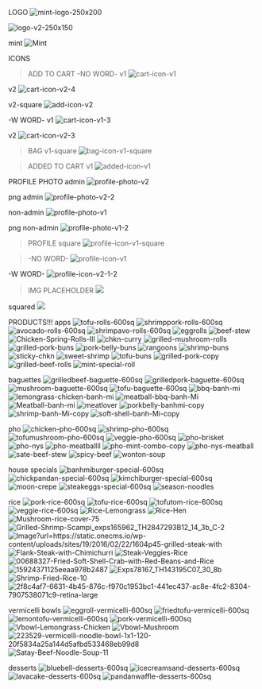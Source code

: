 LOGO
<img src="https://i.ibb.co/zxB68bW/mint-logo-250x200.png"
    alt="mint-logo-250x200" className="logo" />

<img src="https://i.ibb.co/B6NjcdZ/logo-v2.png" alt="logo-v2-250x150" className="logo"/>

mint
<img src="https://i.ibb.co/SXbTZS6/Mint.png" alt="Mint" />

ICONS

> ADD TO CART
> -NO WORD-
> v1
> <img src="https://i.ibb.co/bXrZxf2/cart-icon-v1.png" alt="cart-icon-v1" className="icon" />

v2
<img src="https://i.ibb.co/NWLbTTX/cart-icon-v2-4.png" 
    alt="cart-icon-v2-4" className="icon" />

v2-square
<img src="https://i.ibb.co/642vNF2/add-icon-v2.png" alt="add-icon-v2" className="add-icon"/>

-W WORD-
v1
<img src="https://i.ibb.co/CVNy5Sc/cart-icon-v1-3.png" alt="cart-icon-v1-3" className="icon" />

v2
<img src="https://i.ibb.co/kS94K9m/cart-icon-v2-3.png" 
    alt="cart-icon-v2-3" className="icon" />

> BAG
> v1-square
> <img src="https://i.ibb.co/FXNrrrQ/bag-icon-v1-square.png" alt="bag-icon-v1-square" className="icon" />

> ADDED TO CART
> v1
> <img src="https://i.ibb.co/ThJcsp3/added-icon-v1.png" alt="added-icon-v1" className="added" />

PROFILE PHOTO
admin
<img src="https://i.ibb.co/bb78Jdn/profile-photo-v2.jpg" alt="profile-photo-v2" className="profile" />

png admin
<img src="https://i.ibb.co/mSk5ccF/profile-photo-v2-2.png" alt="profile-photo-v2-2" className="profile" />

non-admin
<img src="https://i.ibb.co/XW4NRZs/profile-photo-v1.jpg" alt="profile-photo-v1" className="profile" />

png non-admin
<img src="https://i.ibb.co/SN7D905/profile-photo-v1-2.png" alt="profile-photo-v1-2" className="profile" />

> PROFILE
> square
> <img src="https://i.ibb.co/hM7Xn0g/profile-icon-v1-square.png" alt="profile-icon-v1-square" className="icon" />

> -NO WORD-
> <img src="https://i.ibb.co/vxsQDTG/profile-icon-v1.png" alt="profile-icon-v1" className="icon"/>

-W WORD-
<img src="https://i.ibb.co/yhrzqjP/profile-icon-v2-1-2.png" 
    alt="profile-icon-v2-1-2" className="icon" />

> IMG PLACEHOLDER
> <img src="https://i.imgur.com/mrDgNC5.gif" className="placeholder"/>

squared
<img src="https://i.imgur.com/ZZiMrz0.gif" className="placeholder"/>

PRODUCTS!!!
apps
<img src="https://i.ibb.co/sJszfdz/tofu-rolls-600sq.jpg" alt="tofu-rolls-600sq" />
<img src="https://i.ibb.co/PrF1Dv9/shrimppork-rolls-600sq.jpg" alt="shrimppork-rolls-600sq" />
<img src="https://i.ibb.co/g6nRL71/avocado-rolls-600sq.jpg" alt="avocado-rolls-600sq" />
<img src="https://i.ibb.co/pXQ3TxB/shrimpavo-rolls-600sq.jpg" alt="shrimpavo-rolls-600sq" />
<img src="https://i.ibb.co/r6HB2nG/eggrolls.jpg" alt="eggrolls"/>
<img src="https://i.ibb.co/h8vfSww/beef-stew.jpg" alt="beef-stew"/>
<img src="https://i.ibb.co/2SPgBwZ/Chicken-Spring-Rolls-III.jpg" alt="Chicken-Spring-Rolls-III"/>
<img src="https://i.ibb.co/qxLDRdy/chkn-curry.jpg" alt="chkn-curry"/>
<img src="https://i.ibb.co/7nCBFCZ/grilled-mushroom-rolls.png" alt="grilled-mushroom-rolls"/>
<img src="https://i.ibb.co/BVqtGZB/grilled-pork-buns.jpg" alt="grilled-pork-buns"/>
<img src="https://i.ibb.co/TbLWj8h/pork-belly-buns.jpg" alt="pork-belly-buns"/>
<img src="https://i.ibb.co/vJDn0WQ/rangoons.jpg" alt="rangoons"/>
<img src="https://i.ibb.co/xYrpMY6/shrimp-buns.jpg" alt="shrimp-buns"/>
<img src="https://i.ibb.co/grTK1VH/sticky-chkn.jpg" alt="sticky-chkn"/>
<img src="https://i.ibb.co/n74771Y/sweet-shrimp.jpg" alt="sweet-shrimp"/>
<img src="https://i.ibb.co/qWyc1kg/tofu-buns.jpg" alt="tofu-buns"/>
<img src="https://i.ibb.co/kqPCnv6/grilled-pork-copy.png" alt="grilled-pork-copy"/>
<img src="https://i.ibb.co/f4bF8Ft/grilled-beef-rolls.jpg" alt="grilled-beef-rolls"/>
<img src="https://i.ibb.co/BqD4TV0/mint-special-roll.jpg" alt="mint-special-roll"/>

baguettes
<img src="https://i.ibb.co/4f5bZJN/grilledbeef-baguette-600sq.jpg" alt="grilledbeef-baguette-600sq" />
<img src="https://i.ibb.co/Ms5m16s/grilledpork-baguette-600sq.jpg" alt="grilledpork-baguette-600sq" />
<img src="https://i.ibb.co/pw8HFsm/mushroom-baguette-600sq.jpg" alt="mushroom-baguette-600sq" />
<img src="https://i.ibb.co/fnSGPHm/tofu-baguette-600sq.jpg" alt="tofu-baguette-600sq" />
<img src="https://i.ibb.co/vLrQ89Y/bbq-banh-mi.jpg" alt="bbq-banh-mi">
<img src="https://i.ibb.co/yYWm8zK/lemongrass-chicken-banh-mi.jpg" alt="lemongrass-chicken-banh-mi">
<img src="https://i.ibb.co/tJC3nMG/meatball-bbq-banh-Mi.jpg" alt="meatball-bbq-banh-Mi">
<img src="https://i.ibb.co/yNTFqfw/Meatball-banh-mi.jpg" alt="Meatball-banh-mi">
<img src="https://i.ibb.co/G2f4RX7/meatlover.jpg" alt="meatlover">
<img src="https://i.ibb.co/hdhR3dZ/porkbelly-banhmi-copy.png" alt="porkbelly-banhmi-copy">
<img src="https://i.ibb.co/pxL6Zkk/shrimp-banh-Mi-copy.png" alt="shrimp-banh-Mi-copy">
<img src="https://i.ibb.co/v1TKMTk/soft-shell-banh-Mi-copy.png" alt="soft-shell-banh-Mi-copy">

pho
<img src="https://i.ibb.co/Yty7801/chicken-pho-600sq.jpg" alt="chicken-pho-600sq" />
<img src="https://i.ibb.co/xDvcTXj/shrimp-pho-600sq.jpg" alt="shrimp-pho-600sq" />
<img src="https://i.ibb.co/YD06QWV/tofumushroom-pho-600sq.jpg" alt="tofumushroom-pho-600sq" />
<img src="https://i.ibb.co/mHsP0ZP/veggie-pho-600sq.jpg" alt="veggie-pho-600sq" />
<img src="https://i.ibb.co/QbLpt8S/pho-brisket.jpg" alt="pho-brisket">
<img src="https://i.ibb.co/FK4h4wz/pho-nys.jpg" alt="pho-nys"/>
<img src="https://i.ibb.co/jWK8Pyc/pho-meatballll.jpg" alt="pho-meatballll">
<img src="https://i.ibb.co/7jgBYTM/pho-mint-combo-copy.png" alt="pho-mint-combo-copy">
<img src="https://i.ibb.co/hLkB0sm/pho-nys-meatball.jpg" alt="pho-nys-meatball">
<img src="https://i.ibb.co/0q15SCw/sate-beef-stew.jpg" alt="sate-beef-stew">
<img src="https://i.ibb.co/Yk1CLxR/spicy-beef.jpg" alt="spicy-beef">
<img src="https://i.ibb.co/KrftxQd/wonton-soup.jpg" alt="wonton-soup">

house specials
<img src="https://i.ibb.co/0CbPpVv/banhmiburger-special-600sq.jpg" alt="banhmiburger-special-600sq" />
<img src="https://i.ibb.co/J7cKTJ8/chickpandan-special-600sq.jpg" alt="chickpandan-special-600sq" />
<img src="https://i.ibb.co/wQCvTLf/kimchiburger-special-600sq.jpg" alt="kimchiburger-special-600sq" />
<img src="https://i.ibb.co/p2s8ZRr/moon-crepe.jpg" alt="moon-crepe">
<img src="https://i.ibb.co/Gc9R5Qk/steakeggs-special-600sq.jpg" alt="steakeggs-special-600sq" />
<img src="https://i.ibb.co/fNmswbR/season-noodles.jpg" alt="season-noodles">

rice
<img src="https://i.ibb.co/5KgvCLH/pork-rice-600sq.jpg" alt="pork-rice-600sq" />
<img src="https://i.ibb.co/xsBNYrc/tofu-rice-600sq.jpg" alt="tofu-rice-600sq" />
<img src="https://i.ibb.co/Vt6BXb2/tofutom-rice-600sq.jpg" alt="tofutom-rice-600sq" />
<img src="https://i.ibb.co/0jVmfNx/veggie-rice-600sq.jpg" alt="veggie-rice-600sq" />
<img src="https://i.ibb.co/rpwxSJv/Rice-Lemongrass.jpg" alt="Rice-Lemongrass" />
<img src="https://i.ibb.co/XxHkmR9/Rice-Hen.jpg" alt="Rice-Hen" />
<img src="https://i.ibb.co/Fs48yfz/Mushroom-rice-cover-75.jpg" alt="Mushroom-rice-cover-75" />
<img src="https://i.ibb.co/ZStk1MC/Grilled-Shrimp-Scampi-exps165962-TH2847293-B12-14-3b-C-2.jpg" alt="Grilled-Shrimp-Scampi_exps165962_TH2847293B12_14_3b_C-2" />
<img src="https://i.ibb.co/mHqfWrC/Image-url-https-static-onecms-io-wp-content-uploads-sites-19-2016-02-22-1604p45-grilled-steak-with.jpg" alt="Image?url=https://static.onecms.io/wp-content/uploads/sites/19/2016/02/22/1604p45-grilled-steak-with" />
<img src="https://i.ibb.co/3fHRCYB/Flank-Steak-with-Chimichurri.jpg" alt="Flank-Steak-with-Chimichurri" />
<img src="https://i.ibb.co/qd4HsV2/Steak-Veggies-Rice.jpg" alt="Steak-Veggies-Rice" />
<img src="https://i.ibb.co/8jYG3MK/00688327-Fried-Soft-Shell-Crab-with-Red-Beans-and-Rice.jpg" alt="00688327-Fried-Soft-Shell-Crab-with-Red-Beans-and-Rice" />
<img src="https://i.ibb.co/NynjfDs/15924371125eeaa978b2487.jpg" alt="15924371125eeaa978b2487" />
<img src="https://i.ibb.co/xM43L3d/Exps78167-TH143195-C07-30-8b.jpg" alt="Exps78167_TH143195C07_30_8b" />
<img src="https://i.ibb.co/n1VvkBq/Shrimp-Fried-Rice-10.jpg" alt="Shrimp-Fried-Rice-10" />
<img src="https://i.ibb.co/3W2q6dC/2f8c4af7-6631-4b45-876c-f970c1953bc1-441ec437-ac8e-4fc2-8304-7907538071c9-retina-large.jpg" alt="2f8c4af7-6631-4b45-876c-f970c1953bc1-441ec437-ac8e-4fc2-8304-7907538071c9-retina-large" />

vermicelli bowls
<img src="https://i.ibb.co/ZdgfPCG/eggroll-vermicelli-600sq.jpg" alt="eggroll-vermicelli-600sq" />
<img src="https://i.ibb.co/DVph2Wy/friedtofu-vermicelli-600sq.jpg" alt="friedtofu-vermicelli-600sq" />
<img src="https://i.ibb.co/t8KXH5C/lemontofu-vermicelli-600sq.jpg" alt="lemontofu-vermicelli-600sq" />
<img src="https://i.ibb.co/zr6HtDC/pork-vermicelli-600sq.jpg" alt="pork-vermicelli-600sq" />
<img src="https://i.ibb.co/2P5S7rD/Vbowl-Lemongrass-Chicken.jpg" alt="Vbowl-Lemongrass-Chicken"/>
<img src="https://i.ibb.co/592grMC/Vbowl-Mushroom.jpg" alt="Vbowl-Mushroom" />
<img src="https://i.ibb.co/4ppZkZL/223529-vermicelli-noodle-bowl-1x1-120-20f5834a25a144d5afbd533468eb99d8.jpg" alt="223529-vermicelli-noodle-bowl-1x1-120-20f5834a25a144d5afbd533468eb99d8" />
<img src="https://i.ibb.co/dWbB118/Satay-Beef-Noodle-Soup-11.jpg" alt="Satay-Beef-Noodle-Soup-11" />

desserts
<img src="https://i.ibb.co/dDxKZ8L/bluebell-desserts-600sq.jpg" alt="bluebell-desserts-600sq" />
<img src="https://i.ibb.co/q9b9LRN/icecreamsand-desserts-600sq.jpg" alt="icecreamsand-desserts-600sq" />
<img src="https://i.ibb.co/dbQ1NRH/lavacake-desserts-600sq.jpg" alt="lavacake-desserts-600sq" />
<img src="https://i.ibb.co/NxwGVd4/pandanwaffle-desserts-600sq.jpg" alt="pandanwaffle-desserts-600sq" />
